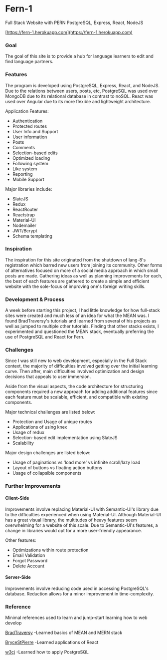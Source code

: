 
# Fern-1
Full Stack Website with PERN
PostgreSQL, Express, React, NodeJS

[https://fern-1.herokuapp.com](https://fern-1.herokuapp.com)

### Goal

The goal of this site is to provide a hub for language learners to edit and find language partners.

### Features

The program is developed using PostgreSQL, Express, React, and NodeJS. Due to the relations between users, posts, etc, PostgreSQL was used over MongoDB due to its relational database in contrast to noSQL. React was used over Angular due to its more flexible and lightweight architecture.

Application Features:
 - Authentication
 - Protected routes
 - User Info and Support
 - User information
 - Posts
 - Comments
 - Selection-based edits
 - Optimized loading
 - Following system
 - Like system
 - Reporting
 - Mobile Support

Major libraries include:
 - SlateJS
 - Redux
 - ReactRouter
 - Reactstrap
 - Material-UI
 - Nodemailer
 - JWT/Bcrypt
 - Schema templating
 
### Inspiration

The inspiration for this site originated from the shutdown of lang-8's registration which barred new users from joining its community. Other forms of alternatives focused on more of a social media approach in which small posts are made. Gathering ideas as well as planning improvements for each, the best of each features are gathered to create a simple and efficient website with the sole-focus of improving one's foreign writing skills.

### Development & Process

A week before starting this project, I had little knowledge for how full-stack sites were created and much less of an idea for what the MEAN was. I found BradTraversy's tutorials and learned from several of his projects as well as jumped to multiple other tutorials. Finding that other stacks exists, I experimented and questioned the MEAN stack, eventually preferring the use of PostgreSQL and React for Fern.

### Challenges

Since I was still new to web development, especially in the Full Stack context, the majority of difficulties involved getting over the initial learning curve. Then after, main difficulties involved optimization and design decisions that appeals to user immersion.

Aside from the visual aspects, the code architecture for structuring components required a new approach for adding additional features since each feature must be scalable, efficient, and compatible with existing components.

Major technical challenges are listed below:
 - Protection and Usage of unique routes
 - Applications of using knex
 - Usage of redux
 - Selection-based edit implementation using SlateJS
 - Scalability

Major design challenges are listed below:
- Usage of paginations vs 'load more' vs infinite scroll/lazy load
- Layout of buttons vs floating action buttons
- Usage of collapsible components

### Further Improvements

#### Client-Side
Improvements involve replacing Material-UI with Semantic-UI's library due to the difficulties experienced when using Material-UI. Although Material-UI has a great visual library, the multitudes of heavy features seem overwhelming for a website of this scale. Due to Semantic-UI's features, a change in libraries would opt for a more user-friendly appearance.

Other features:
- Optimizations within route protection
- Email Validation
- Forgot Password
- Delete Account

#### Server-Side
Improvements involve reducing code used in accessing PostgreSQL's database. Reduction allows for a minor improvement in time-complexity.

### Reference

Minimal references used to learn and jump-start learning how to web develop

[BradTraversy](https://github.com/bradtraversy)
-Learned basics of MEAN and MERN stack

[BryceStPierre](https://github.com/BryceStPierre)
-Learned applications of React

[w3cj](https://github.com/w3cj)
-Learned how to apply PostgreSQL
